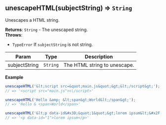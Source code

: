 <a name="unescapeHTML"></a>

## unescapeHTML(subjectString) ⇒ <code>String</code>
Unescapes a HTML string.

**Returns**: <code>String</code> - The unescaped string.  
**Throws**:

- <code>TypeError</code> If `subjectString` is not string.


| Param | Type | Description |
| --- | --- | --- |
| subjectString | <code>String</code> | The HTML string to unescape. |

**Example**  
```js
unescapeHTML('&lt;script src=&quot;main.js&quot;&gt;&lt;/script&gt;');
// => '<script src="main.js"><\/script>'

unescapeHTML('Hello &amp; &lt;span&gt;World&lt;/span&gt;');
// => 'Hello & <span>World</span>'

unescapeHTML('&lt;p data-id&#x3D;&quot;1&quot;&gt;lorem ipsum&lt;&#x2F;p&gt;');
// => '<p data-id="1">lorem ipsum</p>'
```
